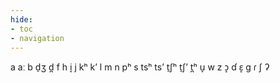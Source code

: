 ```yaml
---
hide:
- toc
- navigation
---
```

a
aː
b
d̠ʒ
d̪
f
h
i̞
j
kʰ
kʼ
l
m
n
pʰ
s
tsʰ
tsʼ
t̠ʃʰ
t̠ʃʼ
t̪ʰ
u̞
w
z
ɔ̝
ɗ
ɛ̝
ɡ
ɾ
ʃ
ʔ
